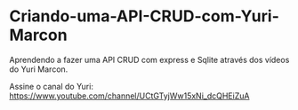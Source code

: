 # Criando-uma-API-CRUD-com-Yuri-Marcon
Aprendendo a fazer uma API CRUD com express e Sqlite através dos vídeos do Yuri Marcon.

Assine o canal do Yuri: https://www.youtube.com/channel/UCtGTyjWw15xNi_dcQHEiZuA
